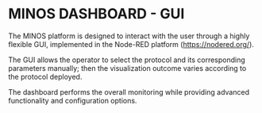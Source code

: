 # MINOS DASHBOARD - GUI
The MINOS platform is designed to interact with the user through a highly flexible GUI, implemented in the Node-RED platform (https://nodered.org/).

The GUI allows the operator to select the protocol and its corresponding parameters manually; then the visualization outcome varies according to the protocol deployed.

The dashboard performs the overall monitoring while providing advanced functionality and configuration options.
